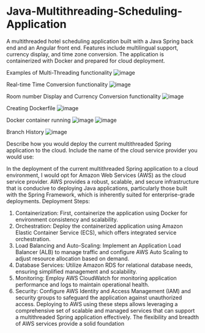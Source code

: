 # Java-Multithreading-Scheduling-Application
A multithreaded hotel scheduling application built with a Java Spring back end and an Angular front end. Features include multilingual support, currency display, and time zone conversion. The application is containerized with Docker and prepared for cloud deployment.

Examples of Multi-Threading functionality
![image](https://github.com/MayCooper/Java-Multithreading-Scheduling-Application/assets/82129870/36f50073-d101-4d2c-8e5f-7bd0c86555ed)

Real-time Time Conversion functionality
![image](https://github.com/MayCooper/Java-Multithreading-Scheduling-Application/assets/82129870/3b3ad14d-76f8-47c5-8d1b-98f0e9574641)

Room number Display and Currency Conversion functionality
![image](https://github.com/MayCooper/Java-Multithreading-Scheduling-Application/assets/82129870/1b08a523-7e66-4a5c-b8ae-f8a88090494c)

Creating Dockerfile
![image](https://github.com/MayCooper/Java-Multithreading-Scheduling-Application/assets/82129870/8393a9bb-9a15-41da-a911-0d557c62479f)

Docker container running
![image](https://github.com/MayCooper/Java-Multithreading-Scheduling-Application/assets/82129870/f0723fe6-f07c-4c51-a544-04c7b930d0e6)
![image](https://github.com/MayCooper/Java-Multithreading-Scheduling-Application/assets/82129870/37bf0172-420b-41c7-b77e-795626722d90)

Branch History
![image](https://github.com/MayCooper/Java-Multithreading-Scheduling-Application/assets/82129870/82fb2275-5c49-40d1-a240-8fe255d75258)

Describe how you would deploy the current multithreaded Spring application to the cloud. Include the name of the cloud service provider you would use:

In the deployment of the current multithreaded Spring application to a cloud environment, I would opt for Amazon Web Services (AWS) as the cloud service provider. AWS provides a robust, scalable, and secure infrastructure that is conducive to deploying Java applications, particularly those built with the Spring Framework, which is inherently suited for enterprise-grade deployments.
Deployment Steps:
1.	Containerization: First, containerize the application using Docker for environment consistency and scalability.
2.	Orchestration: Deploy the containerized application using Amazon Elastic Container Service (ECS), which offers integrated service orchestration.
3.	Load Balancing and Auto-Scaling: Implement an Application Load Balancer (ALB) to manage traffic and configure AWS Auto Scaling to adjust resource allocation based on demand.
4.	Database Services: Utilize Amazon RDS for relational database needs, ensuring simplified management and scalability.
5.	Monitoring: Employ AWS CloudWatch for monitoring application performance and logs to maintain operational health.
6.	Security: Configure AWS Identity and Access Management (IAM) and security groups to safeguard the application against unauthorized access.
Deploying to AWS using these steps allows leveraging a comprehensive set of scalable and managed services that can support a multithreaded Spring application effectively. The flexibility and breadth of AWS services provide a solid foundation


